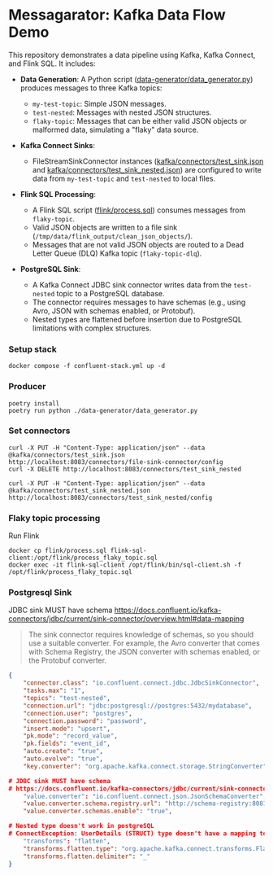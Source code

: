 # Messagarator: Kafka Data Flow Demo

This repository demonstrates a data pipeline using Kafka, Kafka Connect, and Flink SQL. It includes:

- **Data Generation**: A Python script ([data-generator/data_generator.py](c%3A%2FUsers%2FBrandon%2Fcode%2Fpersonal%2Fmessagarator%2Fdata-generator%2Fdata_generator.py)) produces messages to three Kafka topics:
  - `my-test-topic`: Simple JSON messages.
  - `test-nested`: Messages with nested JSON structures.
  - `flaky-topic`: Messages that can be either valid JSON objects or malformed data, simulating a "flaky" data source.
- **Kafka Connect Sinks**:
  - FileStreamSinkConnector instances ([kafka/connectors/test_sink.json](c%3A%2FUsers%2FBrandon%2Fcode%2Fpersonal%2Fmessagarator%2Fkafka%2Fconnectors%2Ftest_sink.json) and [kafka/connectors/test_sink_nested.json](c%3A%2FUsers%2FBrandon%2Fcode%2Fpersonal%2Fmessagarator%2Fkafka%2Fconnectors%2Ftest_sink_nested.json)) are configured to write data from `my-test-topic` and `test-nested` to local files.
- **Flink SQL Processing**:

  - A Flink SQL script ([flink/process.sql](c%3A%2FUsers%2FBrandon%2Fcode%2Fpersonal%2Fmessagarator%2Fflink%2Fprocess.sql)) consumes messages from `flaky-topic`.
  - Valid JSON objects are written to a file sink (`/tmp/data/flink_output/clean_json_objects/`).
  - Messages that are not valid JSON objects are routed to a Dead Letter Queue (DLQ) Kafka topic (`flaky-topic-dlq`).

- **PostgreSQL Sink**:
  - A Kafka Connect JDBC sink connector writes data from the `test-nested` topic to a PostgreSQL database.
  - The connector requires messages to have schemas (e.g., using Avro, JSON with schemas enabled, or Protobuf).
  - Nested types are flattened before insertion due to PostgreSQL limitations with complex structures.

### Setup stack

```
docker compose -f confluent-stack.yml up -d
```

### Producer

```
poetry install
poetry run python ./data-generator/data_generator.py
```

### Set connectors

```
curl -X PUT -H "Content-Type: application/json" --data @kafka/connectors/test_sink.json http://localhost:8083/connectors/file-sink-connector/config
curl -X DELETE http://localhost:8083/connectors/test_sink_nested

curl -X PUT -H "Content-Type: application/json" --data @kafka/connectors/test_sink_nested.json http://localhost:8083/connectors/test_sink_nested/config

```

### Flaky topic processing

Run Flink

```
docker cp flink/process.sql flink-sql-client:/opt/flink/process_flaky_topic.sql
docker exec -it flink-sql-client /opt/flink/bin/sql-client.sh -f /opt/flink/process_flaky_topic.sql
```

### Postgresql Sink

JDBC sink MUST have schema
https://docs.confluent.io/kafka-connectors/jdbc/current/sink-connector/overview.html#data-mapping

> The sink connector requires knowledge of schemas, so you should use a suitable converter. For example, the Avro converter that comes with Schema Registry, the JSON converter with schemas enabled, or the Protobuf converter.

```json
{
    "connector.class": "io.confluent.connect.jdbc.JdbcSinkConnector",
    "tasks.max": "1",
    "topics": "test-nested",
    "connection.url": "jdbc:postgresql://postgres:5432/mydatabase",
    "connection.user": "postgres",
    "connection.password": "password",
    "insert.mode": "upsert",
    "pk.mode": "record_value",
    "pk.fields": "event_id",
    "auto.create": "true",
    "auto.evolve": "true",
    "key.converter": "org.apache.kafka.connect.storage.StringConverter",

# JDBC sink MUST have schema
# https://docs.confluent.io/kafka-connectors/jdbc/current/sink-connector/overview.html#data-mapping
    "value.converter": "io.confluent.connect.json.JsonSchemaConverter",
    "value.converter.schema.registry.url": "http://schema-registry:8081",
    "value.converter.schemas.enable": "true",

# Nested type doesn't work in postgreSQL
# ConnectException: UserDetails (STRUCT) type doesn't have a mapping to the SQL database column type
    "transforms": "flatten",
    "transforms.flatten.type": "org.apache.kafka.connect.transforms.Flatten$Value",
    "transforms.flatten.delimiter": "_"
}
```
